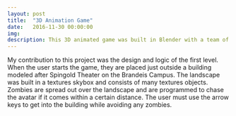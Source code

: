 ```yaml
---
layout: post
title:  "3D Animation Game"
date:   2016-11-30 00:00:00
img: 
description: This 3D animated game was built in Blender with a team of 5 undergraduates at Brandeis University. The game consists of 3 levels in which the user must complete challenges and avoid attacks from enemies.
---
```


My contribution to this project was the design and logic of the first level. When the user starts the game, they are placed just outside a building modeled after Spingold Theater on the Brandeis Campus. The landscape was built in a textures skybox and consists of many textures objects. Zombies are spread out over the landscape and are programmed to chase the avatar if it comes within a certain distance. The user must use the arrow keys to get into the building while avoiding any zombies.
